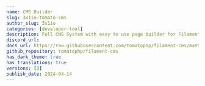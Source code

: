 ```yaml
---
name: CMS Builder
slug: 3x1io-tomato-cms
author_slug: 3x1io
categories: [developer-tool]
description: Full CMS System with easy to use page builder for FilamentPHP
discord_url: 
docs_url: https://raw.githubusercontent.com/tomatophp/filament-cms/master/README.md
github_repository: tomatophp/filament-cms
has_dark_theme: true
has_translations: true
versions: [3]
publish_date: 2024-04-14
---
```

